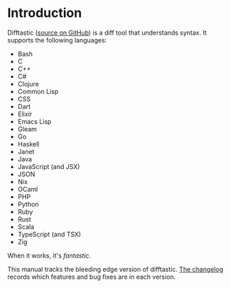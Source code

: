 # Introduction

Difftastic ([source on GitHub](https://github.com/wilfred/difftastic)) is a diff
tool that understands syntax. It supports the following languages:

* Bash
* C
* C++
* C#
* Clojure
* Common Lisp
* CSS
* Dart
* Elixir
* Emacs Lisp
* Gleam
* Go
* Haskell
* Janet
* Java
* JavaScript (and JSX)
* JSON
* Nix
* OCaml
* PHP
* Python
* Ruby
* Rust
* Scala
* TypeScript (and TSX)
* Zig

When it works, it's *fantastic*.

This manual tracks the bleeding edge version of difftastic. [The
changelog](https://github.com/Wilfred/difftastic/blob/master/CHANGELOG.md)
records which features and bug fixes are in each version.
